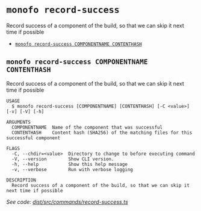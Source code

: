 `monofo record-success`
=======================

Record success of a component of the build, so that we can skip it next time if possible

* [`monofo record-success COMPONENTNAME CONTENTHASH`](#monofo-record-success-componentname-contenthash)

## `monofo record-success COMPONENTNAME CONTENTHASH`

Record success of a component of the build, so that we can skip it next time if possible

```
USAGE
  $ monofo record-success [COMPONENTNAME] [CONTENTHASH] [-C <value>] [-v] [-V] [-h]

ARGUMENTS
  COMPONENTNAME  Name of the component that was successful
  CONTENTHASH    Content hash (SHA256) of the matching files for this successful component

FLAGS
  -C, --chdir=<value>  Directory to change to before executing command
  -V, --version        Show CLI version.
  -h, --help           Show this help message
  -v, --verbose        Run with verbose logging

DESCRIPTION
  Record success of a component of the build, so that we can skip it next time if possible
```

_See code: [dist/src/commands/record-success.ts](https://github.com/vital-software/monofo-buildkite-plugin/blob/v5.0.13/dist/src/commands/record-success.ts)_
